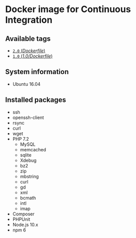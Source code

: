 # Docker image for Continuous Integration

## Available tags
- [`2.0` (_Dockerfile_)](https://github.com/vyuldashev/docker-ci-php-node/blob/master/Dockerfile)
- [`1.0` (_1.0/Dockerfile_)](https://github.com/vyuldashev/docker-ci-php-node/blob/master/1.0/Dockerfile)

## System information
  * Ubuntu 16.04

## Installed packages
  * ssh
  * openssh-client
  * rsync
  * curl
  * wget
  * PHP 7.2
    * MySQL
    * memcached
    * sqlite
    * Xdebug
    * bz2
    * zip
    * mbstring
    * curl
    * gd
    * xml
    * bcmath
    * intl
    * imap
  * Composer
  * PHPUnit
  * Node.js 10.x
  * npm 6
